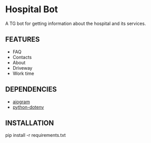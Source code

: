 # Hospital Bot

A TG bot for getting information about the hospital and its services.

## FEATURES

* FAQ
* Contacts
* About
* Driveway
* Work time

## DEPENDENCIES

* [aiogram](https://github.com/aiogram/aiogram)
* [python-dotenv](https://github.com/theskumar/python-dotenv)

## INSTALLATION

pip install -r requirements.txt